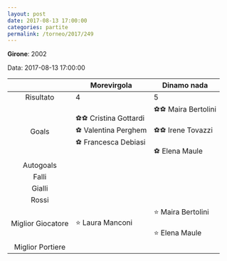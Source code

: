 ```yaml
---
layout: post
date: 2017-08-13 17:00:00
categories: partite
permalink: /torneo/2017/249
---
```

**Girone**: 2002

Data: 2017-08-13 17:00:00

| | Morevirgola | Dinamo nada |
|:-----:|-----|-----|
Risultato|4|5
Goals|⚽⚽ Cristina Gottardi<br/>⚽ Valentina Perghem<br/>⚽ Francesca Debiasi|⚽⚽ Maira Bertolini<br/><br/>⚽⚽ Irene Tovazzi <br/><br/>⚽ Elena Maule<br/>
Autogoals||
Falli||
Gialli||
Rossi||
Miglior Giocatore|⭐ Laura Manconi<br/>|⭐ Maira Bertolini<br/><br/>⭐ Elena Maule<br/>
Miglior Portiere||